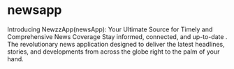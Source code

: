 # newsapp
Introducing NewzzApp(newsApp): Your Ultimate Source for Timely and Comprehensive News Coverage Stay informed, connected, and up-to-date . The revolutionary news application designed to deliver the latest headlines, stories, and developments from across the globe right to the palm of your hand.
